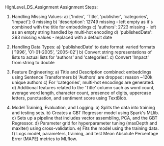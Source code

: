 HighLevel_DS_Assignment
Assignment Steps:
1) Handling Missing Values:
a) ['Index', 'Title', 'publisher', 'categories', 'Impact']: 0 missing
b) 'description': 12749 missing - left empty as it's combined with the title for embeddings
c) 'authors': 2723 missing - left as an empty string handled by multi-hot encoding
d) 'publishedDate': 393 missing values - replaced with a default date

2) Handling Data Types:
a) 'publishedDate' to date format: varied formats ['1996', '01-01-2005', '2005-02']
b) Convert string representations of lists to actual lists for 'authors' and 'categories'.
c) Convert 'Impact' from string to double

3) Feature Engineering:
a) Title and Description combined: embeddings using Sentence Transformers
b) 'Authors' are dropped: reason ~120k unique authors
c) For 'categories', multi-hot encodings are generated.
d) Additional features related to the 'Title' column such as word count, average word length, character count, presence of digits, uppercase letters, punctuation, and sentiment score using TextBlob.

4) Model Training, Evaluation, and Logging:
a) Splits the data into training and testing sets.
b) Creates a GBT Regressor model using Spark's MLlib.
c) Sets up a pipeline that includes vector assembling, PCA, and the GBT Regressor.
d) Parameter grid for hyperparameter tuning (maxDepth and maxIter) using cross-validation.
e) Fits the model using the training data.
f) Logs model, parameters, training, and test Mean Absolute Percentage Error (MAPE) metrics to MLflow.
